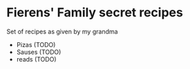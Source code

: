 # Fierens' Family secret recipes

Set of recipes as given by my grandma

- Pizas (TODO)
- Sauses (TODO)
- reads (TODO)
